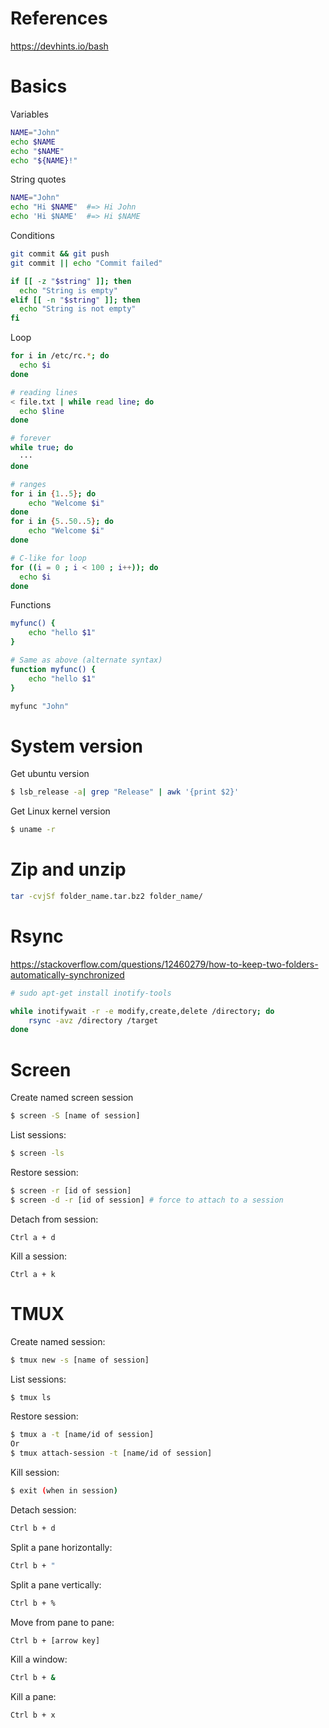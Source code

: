 # References
https://devhints.io/bash

# Basics
Variables
```bash
NAME="John"
echo $NAME
echo "$NAME"
echo "${NAME}!"
```

String quotes
```bash
NAME="John"
echo "Hi $NAME"  #=> Hi John
echo 'Hi $NAME'  #=> Hi $NAME
```

Conditions
```bash
git commit && git push
git commit || echo "Commit failed"

if [[ -z "$string" ]]; then
  echo "String is empty"
elif [[ -n "$string" ]]; then
  echo "String is not empty"
fi
```

Loop
```bash
for i in /etc/rc.*; do
  echo $i
done

# reading lines
< file.txt | while read line; do
  echo $line
done

# forever
while true; do
  ···
done

# ranges
for i in {1..5}; do
    echo "Welcome $i"
done
for i in {5..50..5}; do
    echo "Welcome $i"
done

# C-like for loop
for ((i = 0 ; i < 100 ; i++)); do
  echo $i
done
```

Functions
```bash
myfunc() {
    echo "hello $1"
}

# Same as above (alternate syntax)
function myfunc() {
    echo "hello $1"
}

myfunc "John"
```

# System version
Get ubuntu version
```bash
$ lsb_release -a| grep "Release" | awk '{print $2}'
```

Get Linux kernel version
```bash
$ uname -r
```

# Zip and unzip
```bash
tar -cvjSf folder_name.tar.bz2 folder_name/
```

# Rsync
https://stackoverflow.com/questions/12460279/how-to-keep-two-folders-automatically-synchronized
```bash
# sudo apt-get install inotify-tools

while inotifywait -r -e modify,create,delete /directory; do
    rsync -avz /directory /target
done
```

# Screen
Create named screen session
```bash
$ screen -S [name of session]
```

List sessions:
```bash
$ screen -ls
```

Restore session:
```bash
$ screen -r [id of session]
$ screen -d -r [id of session] # force to attach to a session
```

Detach from session:
```
Ctrl a + d
```

Kill a session:
```
Ctrl a + k
```

# TMUX
Create named session:
```bash
$ tmux new -s [name of session]
```

List sessions:
```bash
$ tmux ls
```

Restore session:
```bash
$ tmux a -t [name/id of session]
Or
$ tmux attach-session -t [name/id of session]
```

Kill session:
```bash
$ exit (when in session)
```

Detach session:
```bash
Ctrl b + d
```

Split a pane horizontally:
```bash
Ctrl b + "
```

Split a pane vertically:
```bash
Ctrl b + %
```

Move from pane to pane:
```bash
Ctrl b + [arrow key]
```

Kill a window:
```bash
Ctrl b + &
```

Kill a pane:
```bash
Ctrl b + x
```
